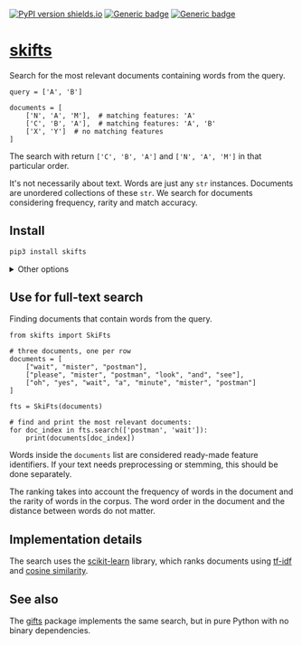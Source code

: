 [![PyPI version shields.io](https://img.shields.io/pypi/v/skifts.svg)](https://pypi.python.org/pypi/skifts/)
[![Generic badge](https://img.shields.io/badge/Python-3.6+-blue.svg)](#)
[![Generic badge](https://img.shields.io/badge/OS-Linux%20|%20macOS%20|%20Windows-blue.svg)](#)

# [skifts](https://github.com/rtmigo/skifts_py#readme)

Search for the most relevant documents containing words from the query.

```python3
query = ['A', 'B']

documents = [
    ['N', 'A', 'M'],  # matching features: 'A'
    ['C', 'B', 'A'],  # matching features: 'A', 'B'  
    ['X', 'Y']  # no matching features
]
```

The search with return `['C', 'B', 'A']` and `['N', 'A', 'M']` in that
particular order.

It's not necessarily about text. Words are just any `str` instances. Documents
are unordered collections of these `str`. We search for documents considering
frequency, rarity and match accuracy.

## Install

```bash
pip3 install skifts
```


<details>
  <summary>Other options</summary>

### From GitHub (staging branch)
```bash
pip3 install git+https://github.com/rtmigo/skifts_py#egg=skifts
```
</details>

## Use for full-text search

Finding documents that contain words from the query.

```python3
from skifts import SkiFts

# three documents, one per row
documents = [
    ["wait", "mister", "postman"],
    ["please", "mister", "postman", "look", "and", "see"],
    ["oh", "yes", "wait", "a", "minute", "mister", "postman"]
]

fts = SkiFts(documents)

# find and print the most relevant documents:
for doc_index in fts.search(['postman', 'wait']):
    print(documents[doc_index])
```

Words inside the `documents` list are considered ready-made feature identifiers.
If your text needs preprocessing or stemming, this should be done separately.

The ranking takes into account the frequency of words in the document and the
rarity of words in the corpus. The word order in the document and the distance
between words do not matter.

## Implementation details

The search uses the [scikit-learn](https://scikit-learn.org) library, which
ranks documents using [tf-idf](https://en.wikipedia.org/wiki/Tf%E2%80%93idf) and
[cosine similarity](https://en.wikipedia.org/wiki/Cosine_similarity).

## See also

The [gifts](https://github.com/rtmigo/gifts_py#readme) package implements the
same search, but in pure Python with no binary dependencies.
